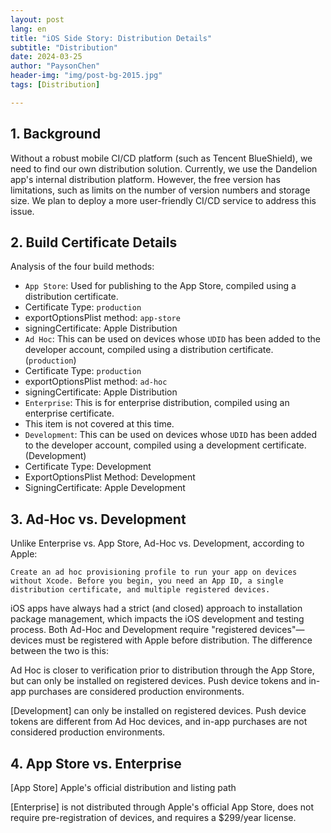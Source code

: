 ```yaml
---
layout: post
lang: en
title: "iOS Side Story: Distribution Details"
subtitle: "Distribution"
date: 2024-03-25
author: "PaysonChen"
header-img: "img/post-bg-2015.jpg"
tags: [Distribution]

---
```


## 1. Background

Without a robust mobile CI/CD platform (such as Tencent BlueShield), we need to find our own distribution solution. Currently, we use the Dandelion app's internal distribution platform. However, the free version has limitations, such as limits on the number of version numbers and storage size. We plan to deploy a more user-friendly CI/CD service to address this issue.

## 2. Build Certificate Details

Analysis of the four build methods:

- `App Store`: Used for publishing to the App Store, compiled using a distribution certificate.
- Certificate Type: `production`
- exportOptionsPlist method: `app-store`
- signingCertificate: Apple Distribution
- `Ad Hoc`: This can be used on devices whose `UDID` has been added to the developer account, compiled using a distribution certificate. (`production`)
- Certificate Type: `production`
- exportOptionsPlist method: `ad-hoc`
- signingCertificate: Apple Distribution
- `Enterprise`: This is for enterprise distribution, compiled using an enterprise certificate.
- This item is not covered at this time.
- `Development`: This can be used on devices whose `UDID` has been added to the developer account, compiled using a development certificate. (Development)
- Certificate Type: Development
- ExportOptionsPlist Method: Development
- SigningCertificate: Apple Development

## 3. Ad-Hoc vs. Development

Unlike Enterprise vs. App Store, Ad-Hoc vs. Development, according to Apple:

```
Create an ad hoc provisioning profile to run your app on devices without Xcode. Before you begin, you need an App ID, a single distribution certificate, and multiple registered devices.
```

iOS apps have always had a strict (and closed) approach to installation package management, which impacts the iOS development and testing process. Both Ad-Hoc and Development require "registered devices"—devices must be registered with Apple before distribution. The difference between the two is this:

Ad Hoc is closer to verification prior to distribution through the App Store, but can only be installed on registered devices. Push device tokens and in-app purchases are considered production environments.

[Development] can only be installed on registered devices. Push device tokens are different from Ad Hoc devices, and in-app purchases are not considered production environments.

## 4. App Store vs. Enterprise

[App Store] Apple's official distribution and listing path

[Enterprise] is not distributed through Apple's official App Store, does not require pre-registration of devices, and requires a $299/year license.
